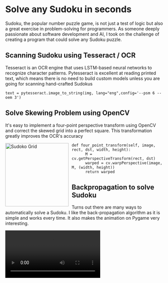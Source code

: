 # Solve any Sudoku in seconds
Sudoku, the popular number puzzle game, is not just a test of logic but also a great exercise in problem-solving for programmers. As someone deeply passionate about software development and AI, I took on the challenge of creating a program that could solve any Sudoku puzzle. 

## Scanning Sudoku using Tesseract / OCR
Tesseract is an OCR engine that uses LSTM-based neural networks to recognize character patterns. Pytesseract is excellent at reading printed text, which means there is no need to build custom models unless you are going for scanning hand-crafted Sudokus 

```
text = pytesseract.image_to_string(img, lang="eng",config='--psm 6 --oem 3')
```

## Solve Skewing Problem using OpenCV
It's easy to implement a four-point perspective transform using OpenCV and correct the skewed grid into a perfect square. This transformation greatly improves the OCR's accuracy

<img src="https://static.wixstatic.com/media/9c8449_715f7c6b14ee4844a960392c500481f3~mv2.png/v1/fill/w_700,h_658,al_c,q_90,usm_0.66_1.00_0.01,enc_auto/9c8449_715f7c6b14ee4844a960392c500481f3~mv2.png"
     alt="Sudoko Grid" width="200"
     style="float: left; margin-right: 10px;" />

```
def four_point_transform(self, image, rect, dst, width, height):
      M = cv.getPerspectiveTransform(rect, dst)
      warped = cv.warpPerspective(image, M, (width, height))
      return warped
```

## Backpropagation to solve Sudoku 
Turns out there are many ways to automatically solve a Sudoku. I like the back-propagation algorithm as it is simple and works every time. It also makes the animation on Pygame very interesting. 

<video src="https://video.wixstatic.com/video/9c8449_cb913ce96a014e07b1bcf7c261d64b2e/1080p/mp4/file.mp4" controls="controls" style="max-width: 400px;">
</video>
